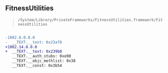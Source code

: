 ## FitnessUtilities

> `/System/Library/PrivateFrameworks/FitnessUtilities.framework/FitnessUtilities`

```diff

-1002.6.0.0.0
-  __TEXT.__text: 0x23af8
+1002.14.0.0.0
+  __TEXT.__text: 0x239b8
   __TEXT.__auth_stubs: 0xe90
   __TEXT.__objc_methlist: 0x38
   __TEXT.__const: 0x3b54

```
